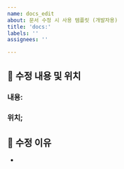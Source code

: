 ```yaml
---
name: docs_edit
about: 문서 수정 시 사용 템플릿 (개발자용)
title: 'docs:'
labels: ''
assignees: ''

---
```


## 📌 수정 내용 및 위치

<!-- 기존 문서를 수정한 내용 전체 혹은 부분에 대해서 간략히 설명해주시면 됩니다.  -->
### 내용:

### 위치;

## 📝 수정 이유

<!-- 문서를 수정한 이유에 대해 알려주세요 -->
-
